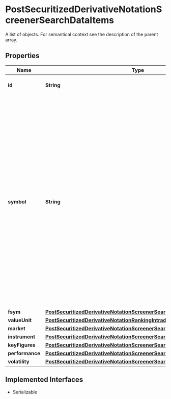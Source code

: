 

# PostSecuritizedDerivativeNotationScreenerSearchDataItems

A list of objects. For semantical context see the description of the parent array.

## Properties

Name | Type | Description | Notes
------------ | ------------- | ------------- | -------------
**id** | **String** | Identifier of the notation. |  [optional]
**symbol** | **String** | The symbol of the notation. It is a market-specific code to identify the notation. Which characters can be part of a symbol depends on the market. If a market does not define a proprietary symbol, but uses a different identifier (for example, the ISIN or the WKN) to identify instruments, no symbol will be set for the notations of that market. |  [optional]
**fsym** | [**PostSecuritizedDerivativeNotationScreenerSearchDataItemsFsym**](PostSecuritizedDerivativeNotationScreenerSearchDataItemsFsym.md) |  |  [optional]
**valueUnit** | [**PostSecuritizedDerivativeNotationRankingIntradayListDataItemsValueUnit**](PostSecuritizedDerivativeNotationRankingIntradayListDataItemsValueUnit.md) |  |  [optional]
**market** | [**PostSecuritizedDerivativeNotationScreenerSearchDataItemsMarket**](PostSecuritizedDerivativeNotationScreenerSearchDataItemsMarket.md) |  |  [optional]
**instrument** | [**PostSecuritizedDerivativeNotationScreenerSearchDataItemsInstrument**](PostSecuritizedDerivativeNotationScreenerSearchDataItemsInstrument.md) |  |  [optional]
**keyFigures** | [**PostSecuritizedDerivativeNotationScreenerSearchDataItemsKeyFigures**](PostSecuritizedDerivativeNotationScreenerSearchDataItemsKeyFigures.md) |  |  [optional]
**performance** | [**PostSecuritizedDerivativeNotationScreenerSearchDataItemsPerformance**](PostSecuritizedDerivativeNotationScreenerSearchDataItemsPerformance.md) |  |  [optional]
**volatility** | [**PostSecuritizedDerivativeNotationScreenerSearchDataItemsVolatility**](PostSecuritizedDerivativeNotationScreenerSearchDataItemsVolatility.md) |  |  [optional]


## Implemented Interfaces

* Serializable


